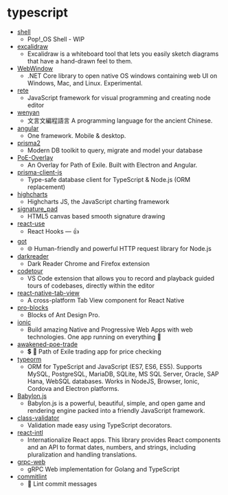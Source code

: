 # typescript
- [shell](https://github.com/pop-os/shell)
  - Pop!_OS Shell - WIP
- [excalidraw](https://github.com/excalidraw/excalidraw)
  - Excalidraw is a whiteboard tool that lets you easily sketch diagrams that have a hand-drawn feel to them.
- [WebWindow](https://github.com/SteveSandersonMS/WebWindow)
  - .NET Core library to open native OS windows containing web UI on Windows, Mac, and Linux. Experimental.
- [rete](https://github.com/retejs/rete)
  - JavaScript framework for visual programming and creating node editor
- [wenyan](https://github.com/wenyan-lang/wenyan)
  - 文言文編程語言 A programming language for the ancient Chinese.
- [angular](https://github.com/angular/angular)
  - One framework. Mobile & desktop.
- [prisma2](https://github.com/prisma/prisma2)
  - Modern DB toolkit to query, migrate and model your database
- [PoE-Overlay](https://github.com/Kyusung4698/PoE-Overlay)
  - An Overlay for Path of Exile. Built with Electron and Angular.
- [prisma-client-js](https://github.com/prisma/prisma-client-js)
  - Type-safe database client for TypeScript & Node.js (ORM replacement)
- [highcharts](https://github.com/highcharts/highcharts)
  - Highcharts JS, the JavaScript charting framework
- [signature_pad](https://github.com/szimek/signature_pad)
  - HTML5 canvas based smooth signature drawing
- [react-use](https://github.com/streamich/react-use)
  - React Hooks — 👍
- [got](https://github.com/sindresorhus/got)
  - 🌐 Human-friendly and powerful HTTP request library for Node.js
- [darkreader](https://github.com/darkreader/darkreader)
  - Dark Reader Chrome and Firefox extension
- [codetour](https://github.com/vsls-contrib/codetour)
  - VS Code extension that allows you to record and playback guided tours of codebases, directly within the editor
- [react-native-tab-view](https://github.com/react-native-community/react-native-tab-view)
  - A cross-platform Tab View component for React Native
- [pro-blocks](https://github.com/ant-design/pro-blocks)
  - Blocks of Ant Design Pro.
- [ionic](https://github.com/ionic-team/ionic)
  - Build amazing Native and Progressive Web Apps with web technologies. One app running on everything 🎉
- [awakened-poe-trade](https://github.com/SnosMe/awakened-poe-trade)
  - 💲 🔨 Path of Exile trading app for price checking
- [typeorm](https://github.com/typeorm/typeorm)
  - ORM for TypeScript and JavaScript (ES7, ES6, ES5). Supports MySQL, PostgreSQL, MariaDB, SQLite, MS SQL Server, Oracle, SAP Hana, WebSQL databases. Works in NodeJS, Browser, Ionic, Cordova and Electron platforms.
- [Babylon.js](https://github.com/BabylonJS/Babylon.js)
  - Babylon.js is a powerful, beautiful, simple, and open game and rendering engine packed into a friendly JavaScript framework.
- [class-validator](https://github.com/typestack/class-validator)
  - Validation made easy using TypeScript decorators.
- [react-intl](https://github.com/formatjs/react-intl)
  - Internationalize React apps. This library provides React components and an API to format dates, numbers, and strings, including pluralization and handling translations.
- [grpc-web](https://github.com/improbable-eng/grpc-web)
  - gRPC Web implementation for Golang and TypeScript
- [commitlint](https://github.com/conventional-changelog/commitlint)
  - 📓 Lint commit messages
